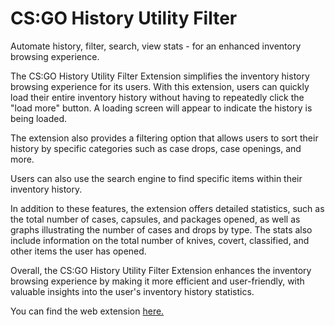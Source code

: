 # CS:GO History Utility Filter
Automate history, filter, search, view stats - for an enhanced inventory browsing experience.

The CS:GO History Utility Filter Extension simplifies the inventory history browsing experience for its users. With this extension, users can quickly load their entire inventory history without having to repeatedly click the "load more" button. A loading screen will appear to indicate the history is being loaded.

The extension also provides a filtering option that allows users to sort their history by specific categories such as case drops, case openings, and more.

Users can also use the search engine to find specific items within their inventory history.

In addition to these features, the extension offers detailed statistics, such as the total number of cases, capsules, and packages opened, as well as graphs illustrating the number of cases and drops by type. The stats also include information on the total number of knives, covert, classified, and other items the user has opened.

Overall, the CS:GO History Utility Filter Extension enhances the inventory browsing experience by making it more efficient and user-friendly, with valuable insights into the user's inventory history statistics.

You can find the web extension [here.](https://chromewebstore.google.com/detail/csgo-history-utility-filt/deikmkamfnmgcpdncpekplbihdnhgncd?pli=1)
